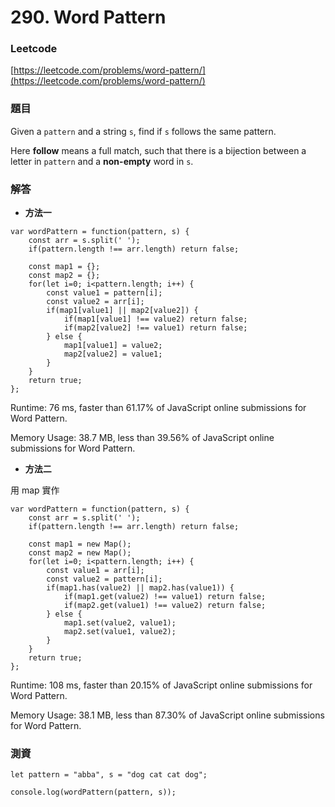 # 290. Word Pattern

### Leetcode

[https://leetcode.com/problems/word-pattern/](https://leetcode.com/problems/word-pattern/)

### 題目

Given a `pattern` and a string `s`, find if `s` follows the same pattern.

Here **follow** means a full match, such that there is a bijection between a letter in `pattern` and a **non-empty** word in `s`.

### 解答 <a href="#ti-jie" id="ti-jie"></a>

* **方法一**

```
var wordPattern = function(pattern, s) {
    const arr = s.split(' ');
    if(pattern.length !== arr.length) return false;
    
    const map1 = {};
    const map2 = {};
    for(let i=0; i<pattern.length; i++) {
        const value1 = pattern[i];
        const value2 = arr[i];
        if(map1[value1] || map2[value2]) {
            if(map1[value1] !== value2) return false;
            if(map2[value2] !== value1) return false;
        } else {
            map1[value1] = value2;
            map2[value2] = value1;
        }
    }
    return true;
};
```

Runtime: 76 ms, faster than 61.17% of JavaScript online submissions for Word Pattern.

Memory Usage: 38.7 MB, less than 39.56% of JavaScript online submissions for Word Pattern.

* **方法二**

用 map 實作

```
var wordPattern = function(pattern, s) {
    const arr = s.split(' ');
    if(pattern.length !== arr.length) return false;
    
    const map1 = new Map();
    const map2 = new Map();
    for(let i=0; i<pattern.length; i++) {
        const value1 = arr[i];
        const value2 = pattern[i];
        if(map1.has(value2) || map2.has(value1)) {
            if(map1.get(value2) !== value1) return false;
            if(map2.get(value1) !== value2) return false;
        } else {
            map1.set(value2, value1);
            map2.set(value1, value2);
        }
    }
    return true;
};
```

Runtime: 108 ms, faster than 20.15% of JavaScript online submissions for Word Pattern.

Memory Usage: 38.1 MB, less than 87.30% of JavaScript online submissions for Word Pattern.

### 測資

```
let pattern = "abba", s = "dog cat cat dog";

console.log(wordPattern(pattern, s));
```
